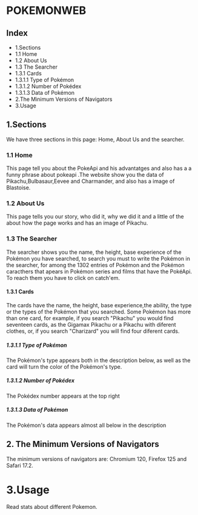 # POKEMONWEB
## Index
<ul>
 <li>1.Sections</li>
 <li>1.1 Home</li>
 <li>1.2 About Us</li>
 <li>1.3 The Searcher</li>
 <li>1.3.1 Cards</li>
 <li>1.3.1.1 Type of Pokémon</li>
 <li>1.3.1.2 Number of Pokédex</li>
 <li>1.3.1.3 Data of Pokémon</li>
 <li>2.The Minimum Versions of Navigators</li>
 <li>3.Usage</li>
 
</ul>

## 1.Sections
We have three sections in this page: Home, About Us and the searcher.
### 1.1 Home
This page tell you about the PokeApi and his advantatges and also has a a funny phrase about pokeapi .The website show you the data of Pikachu,Bulbasaur,Eevee and Charmander, and also has a image of Blastoise.
### 1.2 About Us
This page tells you our story, who did it, why we did it and a little of the about how the page works and has an image of Pikachu.
### 1.3 The Searcher 
The searcher shows you the name, the height, base experience of the Pokémon you have searched, to search you must to write the Pokémon in the searcher, for among the 1302 entries of Pokémon  and the Pokémon caracthers that apears in Pokémon series and films that have the PokéApi.
To reach them you have to click on catch'em.
#### 1.3.1 Cards
The cards have the name, the height, base experience,the ability, the type or the types of the Pokémon that you searched.
Some Pokémon has more than one card, for example, if you search "Pikachu" you would find seventeen cards, as the Gigamax Pikachu or a Pikachu with diferent clothes, or, if you search "Charizard" you will find four diferent cards.
##### 1.3.1.1 Type of Pokémon
The Pokémon's type appears both in the description below, as well as the card will turn the color of the Pokémon's type.
##### 1.3.1.2 Number of Pokédex
The Pokédex number appears at the top right
##### 1.3.1.3 Data of Pokémon
The Pokémon's data appears almost all below in the description
## 2. The Minimum Versions of Navigators
The minimum versions of navigators are: Chromium 120, Firefox 125 and Safari 17.2.
# 3.Usage
Read stats about different Pokemon.